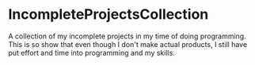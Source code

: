 # IncompleteProjectsCollection
A collection of my incomplete projects in my time of doing programming. This is so show that even though I don't make actual products, I still have put effort and time into programming and my skills.
